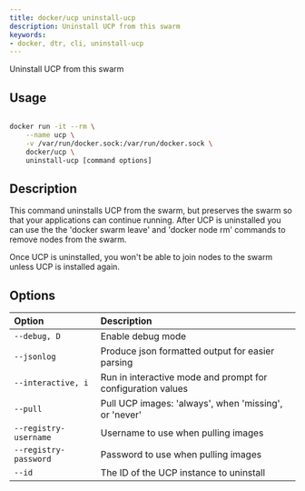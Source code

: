 ```yaml
---
title: docker/ucp uninstall-ucp
description: Uninstall UCP from this swarm
keywords:
- docker, dtr, cli, uninstall-ucp
---
```


Uninstall UCP from this swarm

## Usage

```bash

docker run -it --rm \
    --name ucp \
    -v /var/run/docker.sock:/var/run/docker.sock \
    docker/ucp \
    uninstall-ucp [command options]

```

## Description

This command uninstalls UCP from the swarm, but preserves the swarm so that
your applications can continue running.
After UCP is uninstalled you can use the the 'docker swarm leave' and
'docker node rm' commands to remove nodes from the swarm.

Once UCP is uninstalled, you won't be able to join nodes to the swarm unless
UCP is installed again.


## Options

| Option                    | Description                |
|:--------------------------|:---------------------------|
|`--debug, D`|Enable debug mode|
|`--jsonlog`|Produce json formatted output for easier parsing|
|`--interactive, i`|Run in interactive mode and prompt for configuration values|
|`--pull`|Pull UCP images: 'always', when 'missing', or 'never'|
|`--registry-username`|Username to use when pulling images|
|`--registry-password`|Password to use when pulling images|
|`--id`|The ID of the UCP instance to uninstall|
